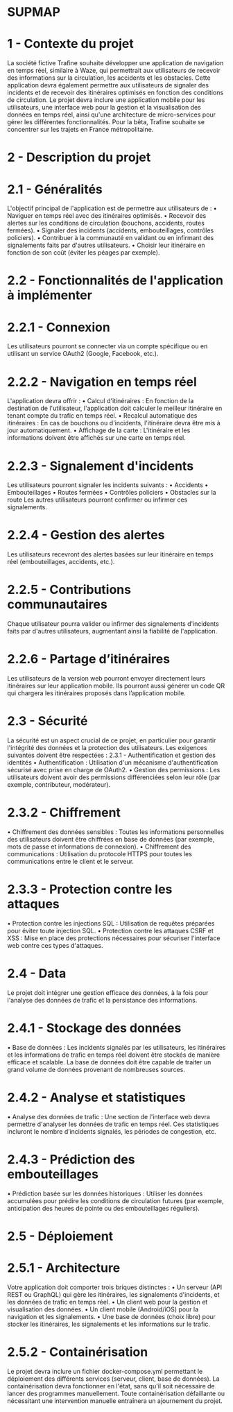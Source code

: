 # SUPMAP 


# 1 - Contexte du projet
La société fictive Trafine souhaite développer une application de navigation en temps réel, similaire à Waze, qui permettrait aux utilisateurs de recevoir des informations sur la circulation, les accidents et les obstacles.
Cette application devra également permettre aux utilisateurs de signaler des incidents et de recevoir des itinéraires optimisés en fonction des conditions de circulation. 
Le projet devra inclure une application mobile pour les utilisateurs, une interface web pour la gestion et la visualisation des données en temps réel, ainsi qu'une architecture de micro-services pour gérer les différentes fonctionnalités. 
Pour la bêta, Trafine souhaite se concentrer sur les trajets en France métropolitaine. 
 
# 2 - Description du projet 
# 2.1 - Généralités 
L'objectif principal de l'application est de permettre aux utilisateurs de : 
•	Naviguer en temps réel avec des itinéraires optimisés. 
•	Recevoir des alertes sur les conditions de circulation (bouchons, accidents, routes fermées). 
•	Signaler des incidents (accidents, embouteillages, contrôles policiers). 
•	Contribuer à la communauté en validant ou en infirmant des signalements faits par d'autres utilisateurs. 
•	Choisir leur itinéraire en fonction de son coût (éviter les péages par exemple). 

# 2.2 - Fonctionnalités de l'application à implémenter 
# 2.2.1 - Connexion 
Les utilisateurs pourront se connecter via un compte spécifique ou en utilisant un service OAuth2 (Google, Facebook, etc.). 


# 2.2.2 - Navigation en temps réel 
L'application devra offrir : 
•	Calcul d'itinéraires : En fonction de la destination de l'utilisateur, l'application doit calculer le meilleur itinéraire en tenant compte du trafic en temps réel. 
•	Recalcul automatique des itinéraires : En cas de bouchons ou d'incidents, l'itinéraire devra être mis à jour automatiquement. 
•	Affichage de la carte : L'itinéraire et les informations doivent être affichés sur une carte en temps réel. 
 
# 2.2.3 - Signalement d'incidents 
Les utilisateurs pourront signaler les incidents suivants : 
•	Accidents 
•	Embouteillages 
•	Routes fermées 
•	Contrôles policiers 
•	Obstacles sur la route 
Les autres utilisateurs pourront confirmer ou infirmer ces signalements. 


# 2.2.4 - Gestion des alertes 
Les utilisateurs recevront des alertes basées sur leur itinéraire en temps réel (embouteillages, accidents, etc.). 


# 2.2.5 - Contributions communautaires 
Chaque utilisateur pourra valider ou infirmer des signalements d'incidents faits par d'autres utilisateurs, augmentant ainsi la fiabilité de l'application. 


# 2.2.6 - Partage d’itinéraires 
Les utilisateurs de la version web pourront envoyer directement leurs itinéraires sur leur application mobile. 
Ils pourront aussi générer un code QR qui chargera les itinéraires proposés dans l’application mobile. 
 
# 2.3 - Sécurité 
La sécurité est un aspect crucial de ce projet, en particulier pour garantir l'intégrité des données et la protection des utilisateurs. Les exigences suivantes doivent être respectées : 
2.3.1 - Authentification et gestion des identités 
•	Authentification : Utilisation d'un mécanisme d'authentification sécurisé avec prise en charge de OAuth2. 
•	Gestion des permissions : Les utilisateurs doivent avoir des permissions différenciées selon leur rôle (par exemple, contributeur, modérateur). 

# 2.3.2 - Chiffrement 
•	Chiffrement des données sensibles : Toutes les informations personnelles des utilisateurs doivent être chiffrées en base de données (par exemple, mots de passe et informations de connexion). 
•	Chiffrement des communications : Utilisation du protocole HTTPS pour toutes les communications entre le client et le serveur. 

# 2.3.3 - Protection contre les attaques 
•	Protection contre les injections SQL : Utilisation de requêtes préparées pour éviter toute injection SQL. 
•	Protection contre les attaques CSRF et XSS : Mise en place des protections nécessaires pour sécuriser l'interface web contre ces types d'attaques. 
 
# 2.4 - Data 
Le projet doit intégrer une gestion efficace des données, à la fois pour l'analyse des données de trafic et la persistance des informations. 


# 2.4.1 - Stockage des données 
•	Base de données : Les incidents signalés par les utilisateurs, les itinéraires et les informations de trafic en temps réel doivent être stockés de manière efficace et scalable. La base de données doit être capable de traiter un grand volume de données provenant de nombreuses sources. 

# 2.4.2 - Analyse et statistiques 
•	Analyse des données de trafic : Une section de l'interface web devra permettre d'analyser les données de trafic en temps réel. Ces statistiques incluront le nombre d’incidents signalés, les périodes de congestion, etc. 

# 2.4.3 - Prédiction des embouteillages 
•	Prédiction basée sur les données historiques : Utiliser les données accumulées pour prédire les conditions de circulation futures (par exemple, anticipation des heures de pointe ou des embouteillages réguliers). 
 
# 2.5 - Déploiement 
# 2.5.1 - Architecture 
Votre application doit comporter trois briques distinctes : 
•	Un serveur (API REST ou GraphQL) qui gère les itinéraires, les signalements d'incidents, et les données de trafic en temps réel. 
•	Un client web pour la gestion et visualisation des données. 
•	Un client mobile (Android/iOS) pour la navigation et les signalements. 
•	Une base de données (choix libre) pour stocker les itinéraires, les signalements et les informations sur le trafic. 

# 2.5.2 - Containérisation 
Le projet devra inclure un fichier docker-compose.yml permettant le déploiement des différents services (serveur, client, base de données). La containérisation devra fonctionner en l'état, sans qu'il soit nécessaire de lancer des programmes manuellement. Toute containérisation défaillante ou nécessitant une intervention manuelle entraînera un ajournement du projet. 

